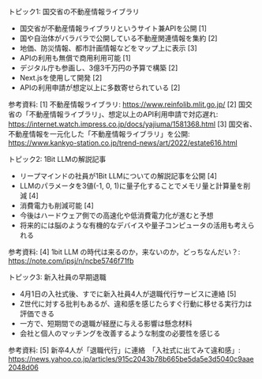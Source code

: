 トピック1: 国交省の不動産情報ライブラリ
- 国交省が不動産情報ライブラリというサイト兼APIを公開 [1]
- 国や自治体がバラバラで公開している不動産関連情報を集約 [2]
- 地価、防災情報、都市計画情報などをマップ上に表示 [3]
- APIの利用も無償で商用利用可能 [1]
- デジタル庁も参画し、3億3千万円の予算で構築 [2]
- Next.jsを使用して開発 [2]
- APIの利用申請が想定以上に多数寄せられている [2]

参考資料:
[1] 不動産情報ライブラリ: https://www.reinfolib.mlit.go.jp/
[2] 国交省の「不動産情報ライブラリ」、想定以上のAPI利用申請で対応遅れ: https://internet.watch.impress.co.jp/docs/yajiuma/1581368.html 
[3] 国交省、不動産情報を一元化した「不動産情報ライブラリ」を公開: https://www.kankyo-station.co.jp/trend-news/art/2022/estate616.html

トピック2: 1Bit LLMの解説記事
- リープマインドの社員が1Bit LLMについての解説記事を公開 [4]
- LLMのパラメータを3値(-1, 0, 1)に量子化することでメモリ量と計算量を削減 [4] 
- 消費電力も削減可能 [4]
- 今後はハードウェア側での高速化や低消費電力化が進むと予想
- 将来的には脳のような有機的なデバイスや量子コンピュータの活用も考えられる

参考資料:
[4] 1bit LLM の時代は来るのか，来ないのか，どっちなんだい？: https://note.com/ipsj/n/ncbe5746f71fb

トピック3: 新入社員の早期退職
- 4月1日の入社式後、すでに新入社員4人が退職代行サービスに連絡 [5]
- Z世代に対する批判もあるが、違和感を感じたらすぐ行動に移せる実行力は評価できる
- 一方で、短期間での退職が経歴に与える影響は懸念材料
- 会社と個人のマッチングを改善するような制度の必要性を感じる

参考資料:
[5] 新卒4人が「退職代行」に連絡　「入社式に出てみて違和感」: https://news.yahoo.co.jp/articles/915c2043b78b665be5da5e3d5040c9aae2048d06
